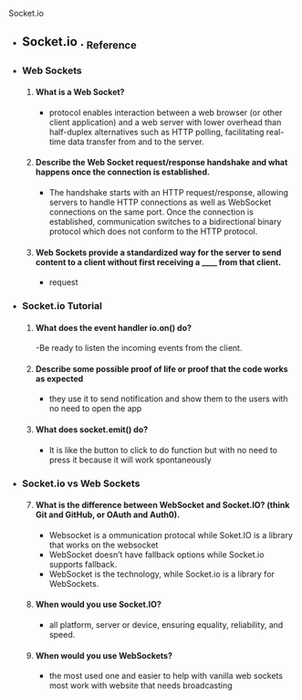 Socket.io
- ## Socket.io   .  [<sub>    Reference </sub>](https://canvas.instructure.com/courses/6888396/discussion_topics/18305208/submit)
- ### Web Sockets
    1. #### What is a Web Socket?
        - protocol enables interaction between a web browser (or other client application) and a web server with lower overhead than half-duplex alternatives such as HTTP polling, facilitating real-time data transfer from and to the server.
    2. #### Describe the Web Socket request/response handshake and what happens once the connection is established.
       - The handshake starts with an HTTP request/response, allowing servers to handle HTTP connections as well as WebSocket connections on the same port. Once the connection is established, communication switches to a bidirectional binary protocol which does not conform to the HTTP protocol.
    3. #### Web Sockets provide a standardized way for the server to send content to a client without first receiving a ____ from that client.
       - request
- ### Socket.io Tutorial
    1. #### What does the event handler io.on() do?
       -Be ready to listen the incoming events from the client.
    2. #### Describe some possible proof of life or proof that the code works as expected
       - they use it to send notification and show them to the users with no need to open the app
    3. #### What does socket.emit() do?
       - It is like the button to click to do function but with no need to press it because it will work spontaneously
- ### Socket.io vs Web Sockets
    7. #### What is the difference between WebSocket and Socket.IO? (think Git and GitHub, or OAuth and Auth0).
       - Websocket is a ommunication protocal while Soket.IO is a library that works on the websocket
       - WebSocket doesn’t have fallback options while Socket.io supports fallback.
       - WebSocket is the technology, while Socket.io is a library for WebSockets.
    8. #### When would you use Socket.IO?
       -  all platform, server or device, ensuring equality, reliability, and speed.
       
    9. #### When would you use WebSockets?
       - the most used one and easier to help with vanilla web sockets
       most work with website that needs broadcasting


